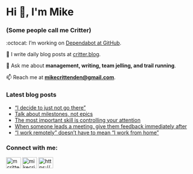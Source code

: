 # Hi 👋, I'm Mike
### (Some people call me Critter)

:octocat: I’m working on [Dependabot at GitHub](https://github.com/features/security).

📝 I write daily blog posts at [critter.blog](https://critter.blog).

💬 Ask me about **management, writing, team jelling, and trail running**.

📫 Reach me at **mikecrittenden@gmail.com**.

### Latest blog posts
<!-- BLOG-POST-LIST:START -->
- [“I decide to just not go there”](https://critter.blog/2023/09/15/i-decide-to-just-not-go-there/)
- [Talk about milestones, not epics](https://critter.blog/2023/09/14/talk-about-milestones-not-epics/)
- [The most important skill is controlling your attention](https://critter.blog/2023/09/13/the-most-important-skill-is-controlling-your-attention/)
- [When someone leads a meeting, give them feedback immediately after](https://critter.blog/2023/09/12/when-someone-leads-a-meeting-give-them-feedback-immediately-after/)
- [“I work remotely” doesn’t have to mean “I work from home”](https://critter.blog/2023/09/11/i-work-remotely-doesnt-have-to-mean-i-work-from-home/)
<!-- BLOG-POST-LIST:END -->

<h3 align="left">Connect with me:</h3>
<p align="left">
<a href="https://twitter.com/mcrittenden" target="blank"><img align="center" src="https://raw.githubusercontent.com/rahuldkjain/github-profile-readme-generator/master/src/images/icons/Social/twitter.svg" alt="mcrittenden" height="30" width="40" /></a>
<a href="https://linkedin.com/in/mikecrittenden" target="blank"><img align="center" src="https://raw.githubusercontent.com/rahuldkjain/github-profile-readme-generator/master/src/images/icons/Social/linked-in-alt.svg" alt="mikecrittenden" height="30" width="40" /></a>
<a href="https://critter.blog/feed/" target="blank"><img align="center" src="https://raw.githubusercontent.com/rahuldkjain/github-profile-readme-generator/master/src/images/icons/Social/rss.svg" alt="https://critter.blog/feed/" height="30" width="40" /></a>
</p>
